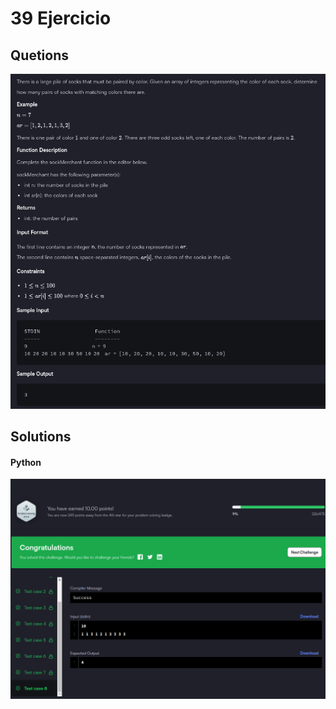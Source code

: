 # 39 Ejercicio

## Quetions
![imagen pegada](img1.png)

## Solutions

#### Python
![imagen pegada (2)](img2.png)